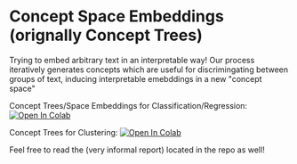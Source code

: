 # Concept Space Embeddings (orignally Concept Trees)
Trying to embed arbitrary text in an interpretable way! Our process iteratively generates concepts which are useful for discrimingating between groups of text, inducing interpretable emebddings in a new "concept space" 

Concept Trees/Space Embeddings for Classification/Regression: [![Open In Colab](https://colab.research.google.com/assets/colab-badge.svg)](https://colab.research.google.com/drive/1uwy-JCqTaaoqPuGcXiEMOpfC2YUw4LOy?usp=sharing)

Concept Trees for Clustering: [![Open In Colab](https://colab.research.google.com/assets/colab-badge.svg)](https://colab.research.google.com/drive/1aR3xKOHqan49PyJGW5IatxRWsbs79wv3?usp=sharing)


Feel free to read the (very informal report) located in the repo as well!
